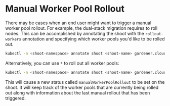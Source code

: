 # Manual Worker Pool Rollout

There may be cases when an end user might want to trigger a manual worker pool rollout. For example, the dual-stack migration requires to roll nodes.
This can be accomplished by annotating the shoot with the `rollout-workers` annotation and specifying which worker pools you'd like to be rolled out.

```bash
kubectl -n <shoot-namespace> annotate shoot <shoot-name> gardener.cloud/operation=rollout-workers=<pool1-name>[,<pool2-name>,...]
```

Alternatively, you can use `*` to roll out all worker pools:

```bash
kubectl -n <shoot-namespace> annotate shoot <shoot-name> gardener.cloud/operation=rollout-workers=*
```

This will cause a new status called `manualWorkerPoolRollout` to be set on the shoot. It will keep track of the worker pools that are currently being rolled out
along with information about the last manual rollout that has been triggered.
